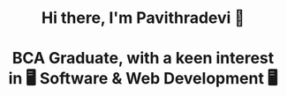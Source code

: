 <h1 align="center"> Hi there, I'm Pavithradevi 👋</h1>
<h1 align="center"> BCA Graduate, with a keen interest in 🖥️ Software & Web Development 🖥️ </h1>

<!--
**devpavth/devpavth** is a ✨ _special_ ✨ repository because its `README.md` (this file) appears on your GitHub profile.

Here are some ideas to get you started:

- 🔭 I’m currently working on ...
- 🌱 I’m currently learning ...
- 👯 I’m looking to collaborate on ...
- 🤔 I’m looking for help with ...
- 💬 Ask me about ...
- 📫 How to reach me: ...
- 😄 Pronouns: ...
- ⚡ Fun fact: ...
-->
